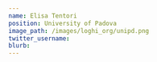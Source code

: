 ```yaml
---
name: Elisa Tentori
position: University of Padova
image_path: /images/loghi_org/unipd.png
twitter_username:
blurb:
---
```

